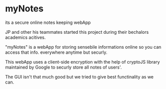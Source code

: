 # myNotes
its a secure online notes keeping webApp


JP and other his teammates started this project during their bechalors academics acitives.
 
 "myNotes" is a webApp for storing sensebile informations online so you can access that info. everywhere anytime but securly.
 
 This webApp uses a client-side encryption with the help of cryptoJS library maintained by Google to securly store all notes of users'.
 
 The GUI isn't that much good but we tried to give best functinality as we can.
